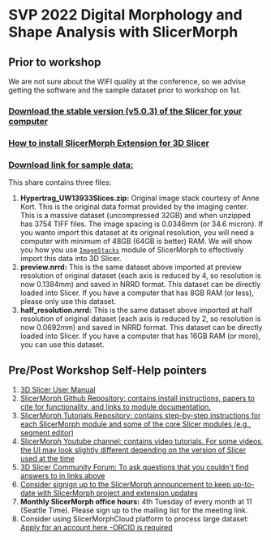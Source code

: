 # SVP 2022 Digital Morphology and Shape Analysis with SlicerMorph

## Prior to workshop
We are not sure about the WIFI quality at the conference, so we advise getting the software and the sample dataset prior to workshop on 1st.

### [Download the stable version (v5.0.3) of the Slicer for your computer](https://download.slicer.org)
### [How to install SlicerMorph Extension for 3D Slicer](https://github.com/SlicerMorph/SlicerMorph#installation)
### [Download link for sample data:](https://seattlechildrens1.box.com/v/SVP2022Dataset)
This share contains three files:
1. **Hypertrag_UW13933Slices.zip:** Original image stack courtesy of Anne Kort. This is the original data format provided by the imaging center. This is a massive dataset (uncompressed 32GB) and when unzipped has 3754 TIFF files. The image spacing is 0.0346mm (or 34.6 micron). If you wanto import this dataset at its original resolution, you will need a computer with minimum of 48GB (64GB is better) RAM. We will show you how you use [`ImageStacks`](https://github.com/SlicerMorph/Tutorials/blob/main/ImageStacks/README.md) module of SlicerMorph to effectively import this data into 3D Slicer. 
2. **preview.nrrd:** This is the same dataset above imported at preview resolution of original dataset (each axis is reduced by 4, so resolution is now 0.1384mm) and saved in NRRD format. This dataset can be directly loaded into Slicer. If you have a computer that has 8GB RAM (or less), please only use this dataset.
3. **half_resolution.nrrd:** This is the same dataset above imported at half resolution of original dataset (each axis is reduced by 2, so resolution is now 0.0692mm) and saved in NRRD format. This dataset can be directly loaded into Slicer. If you have a computer that has 16GB RAM (or more), you can use this dataset.


## Pre/Post Workshop Self-Help pointers
1. [3D Slicer User Manual](https://slicer.readthedocs.io)
2. [SlicerMorph Github Repository: contains install instructions, papers to cite for functionality, and links to module documentation.](https://github.com/SlicerMorph/SlicerMorph#readme)
3. [SlicerMorph Tutorials Repository: contains step-by-step instructions for each SlicerMorph module and some of the core Slicer modules (e.g., segment editor)](https://github.com/SlicerMorph/Tutorials#readme) 
4. [SlicerMorph Youtube channel: contains video tutorials. For some videos, the UI may look slightly different depending on the version of Slicer used at the time](https://www.youtube.com/channel/UCy3Uz1ikRH1B7WSMfaldcjQ)
5. [3D Slicer Community Forum: To ask questions that you couldn't find answers to in links above](https://discourse.slicer.org)
6. [Consider signign up to the SlicerMorph announcement to keep up-to-date with SlicerMorph project and extension updates](http://mailman11.u.washington.edu/mailman/listinfo/slicermorph-announcements)
7. **Monthly SlicerMorph office hours:** 4th Tuesday of every month at 11 (Seattle Time). Please sign up to the mailing list for the meeting link. 
8. Consider using SlicerMorphCloud platform to process large dataset: [Apply for an account here -ORCID is required](https://docs.google.com/forms/d/e/1FAIpQLSdq-YV5GcgBuTudKYoJFmIgHxGLBtsFzA6NttyVwIbxEPZ-9A/viewform?usp=sf_link) 
